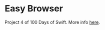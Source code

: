 # Easy Browser

Project 4 of 100 Days of Swift. More info [here](https://www.hackingwithswift.com/read/4/1/setting-up).

